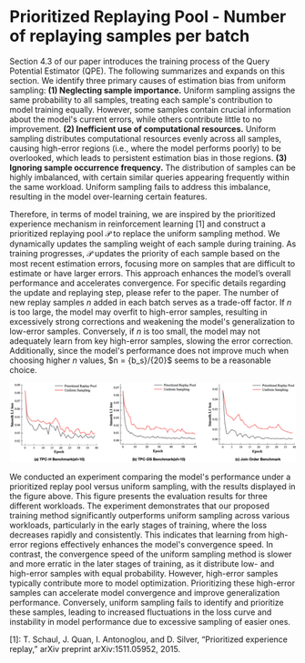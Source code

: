 # Prioritized Replaying Pool - Number of replaying samples per batch
Section 4.3 of our paper introduces the training process of the Query Potential Estimator (QPE). The following summarizes and expands on this section. We identify three primary causes of estimation bias from uniform sampling: **(1) Neglecting sample importance.** Uniform sampling assigns the same probability to all samples, treating each sample's contribution to model training equally. However, some samples contain crucial information about the model's current errors, while others contribute little to no improvement. **(2) Inefficient use of computational resources.** Uniform sampling distributes computational resources evenly across all samples, causing high-error regions (i.e., where the model performs poorly) to be overlooked, which leads to persistent estimation bias in those regions.  **(3) Ignoring sample occurrence frequency.** The distribution of samples can be highly imbalanced, with certain similar queries appearing frequently within the same workload. Uniform sampling fails to address this imbalance, resulting in the model over-learning certain features.

Therefore, in terms of model training, we are inspired by the prioritized experience mechanism in reinforcement learning [1] and construct a prioritized replaying pool $\mathcal{P}$ to replace the uniform sampling method. We dynamically updates the sampling weight of each sample during training. As training progresses, $\mathcal{P}$ updates the priority of each sample based on the most recent estimation errors, focusing more on samples that are difficult to estimate or have larger errors. This approach enhances the model’s overall performance and accelerates convergence. For specific details regarding the update and replaying step, please refer to the paper. The number of new replay samples $n$ added in each batch serves as a trade-off factor. If $n$ is too large, the model may overfit to high-error samples, resulting in excessively strong corrections and weakening the model's generalization to low-error samples. Conversely, if $n$ is too small, the model may not adequately learn from key high-error samples, slowing the error correction.  Additionally, since the model's performance does not improve much when choosing higher $n$ values, $n = \{b_s}/{20}$ seems to be a reasonable choice.

![image](https://github.com/MaYangrui6/QPE/blob/main/prioritized_replaying_pool/experiment.png)

We conducted an experiment comparing the model's performance under a prioritized replay pool versus uniform sampling, with the results displayed in the figure above. This figure presents the evaluation results for three different workloads. The experiment demonstrates that our proposed training method significantly outperforms uniform sampling across various workloads, particularly in the early stages of training, where the loss decreases rapidly and consistently. This indicates that learning from high-error regions effectively enhances the model's convergence speed. In contrast, the convergence speed of the uniform sampling method is slower and more erratic in the later stages of training, as it distribute low- and high-error samples with equal probability. However, high-error samples typically contribute more to model optimization. Prioritizing these high-error samples can accelerate model convergence and improve generalization performance. Conversely, uniform sampling fails to identify and prioritize these samples, leading to increased fluctuations in the loss curve and instability in model performance due to excessive sampling of easier ones.

[1]: T. Schaul, J. Quan, I. Antonoglou, and D. Silver, “Prioritized experience replay,” arXiv preprint arXiv:1511.05952, 2015.
